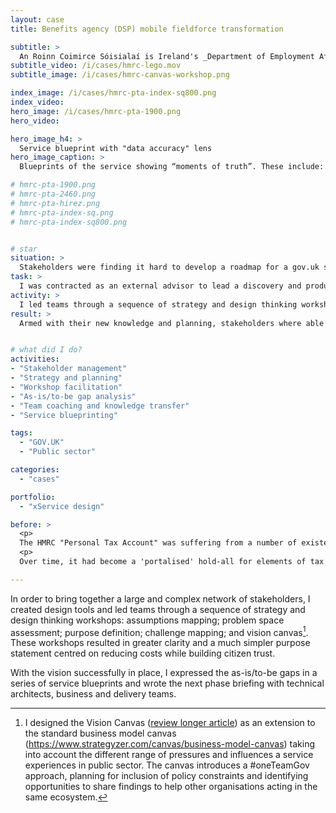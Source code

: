 ```yaml
---
layout: case
title: Benefits agency (DSP) mobile fieldforce transformation

subtitle: >
  An Roinn Coimirce Sóisialaí is Ireland's _Department of Employment Affairs and Social Protection_. Using strategy tools such as the challenge map and the vision canvas to guide stakeholders towards a coherent product vision and a costed roadmap of next steps.
subtitle_video: /i/cases/hmrc-lego.mov
subtitle_image: /i/cases/hmrc-canvas-workshop.png

index_image: /i/cases/hmrc-pta-index-sq800.png
index_video:
hero_image: /i/cases/hmrc-pta-1900.png
hero_video:

hero_image_h4: >
  Service blueprint with "data accuracy" lens
hero_image_caption: >
  Blueprints of the service showing “moments of truth”. These include: Registration for alerts will avoid call-centre interactions; Reduced data errors will avoid triggering notification letters and ensuing support calls. The red-and-green bar at the bottom is the "lens" that shows data accuracy over time.

# hmrc-pta-1900.png
# hmrc-pta-2460.png
# hmrc-pta-hirez.png
# hmrc-pta-index-sq.png
# hmrc-pta-index-sq800.png


# star
situation: >
  Stakeholders were finding it hard to develop a roadmap for a gov.uk service as there was no foundational vision in place.
task: >
  I was contracted as an external advisor to lead a discovery and produce recommendations.
activity: >
  I led teams through a sequence of strategy and design thinking workshops. I brought teams together to co-design their possible futures and working in partnership with policy and delivery stakeholders, I produced documented recommendations.
result: >
  Armed with their new knowledge and planning, stakeholders where able to plan and win budget for the next year's programme of continual improvement. 


# what did I do?
activities:
- "Stakeholder management"
- "Strategy and planning"
- "Workshop facilitation"
- "As-is/to-be gap analysis"
- "Team coaching and knowledge transfer"
- "Service blueprinting"

tags: 
  - "GOV.UK"
  - "Public sector"

categories:
  - "cases"

portfolio:
  - "xService design"

before: >
  <p>
  The HMRC "Personal Tax Account" was suffering from a number of existential challenges. Owners and service managers could not identify exactly what problems the service was designed and built to solve, nor could they pinpoint any specific needs it addressed.</p>
  <p>
  Over time, it had become a 'portalised' hold-all for elements of tax code communications; PAYE; and pensions information display. This lack of a clear purpose led the leadership team to kick off a phase of visioning work and I was contracted as an external advisor to lead this exploration and produce recommendations.</p>

---
```


<!-- content variable starts with "After" -->

In order to bring together a large and complex network of stakeholders, I created design tools and led teams through a sequence of strategy and design thinking workshops: assumptions mapping; problem space assessment; purpose definition; challenge mapping; and vision canvas[^1]. These workshops resulted in greater clarity and a much simpler purpose statement centred on reducing costs while building citizen trust.

With the vision successfully in place, I expressed the as-is/to-be gaps in a series of service blueprints and wrote the next phase briefing with technical architects, business and delivery teams.




[^1]: I designed the Vision Canvas ([review longer article](https://goodlookslikethis.com/vision-canvas-workshops.html)) as an extension to the standard business model canvas (https://www.strategyzer.com/canvas/business-model-canvas) taking into account the different range of pressures and influences a service experiences in public sector. The canvas introduces a #oneTeamGov approach, planning for inclusion of policy constraints and identifying opportunities to share findings to help other organisations acting in the same ecosystem.

